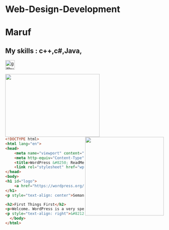 # Web-Design-Development
# Maruf
## My skills : c++,c#,Java,

[<img src='https://cdn.jsdelivr.net/npm/simple-icons@3.0.1/icons/github.svg' alt='github' height='30'>](https://github.com/maruf042)

<img align="left" width="300px" height="200px" src="https://i.pinimg.com/originals/5c/8f/08/5c8f08b5fe55e12baae6fc54e46c343a.gif">
<img align="right" width="250px" hight="150px" src="https://i.pinimg.com/236x/91/90/8a/91908ad2f9aef293ed840739a291e9db.jpg">



~~~html
<!DOCTYPE html>
<html lang="en">
<head>
	<meta name="viewport" content="width=device-width" />
	<meta http-equiv="Content-Type" content="text/html; charset=utf-8" />
	<title>WordPress &#8250; ReadMe</title>
	<link rel="stylesheet" href="wp-admin/css/install.css?ver=20100228" type="text/css" />
</head>
<body>
<h1 id="logo">
	<a href="https://wordpress.org/"><img alt="WordPress" src="wp-admin/images/wordpress-logo.png" /></a>
</h1>
<p style="text-align: center">Semantic Personal Publishing Platform</p>

<h2>First Things First</h2>
<p>Welcome. WordPress is a very special project to me. Every developer and contributor adds something unique to the mix, and together we create something beautiful that I am proud to be a part of. Thousands of hours have gone into WordPress, and we are dedicated to making it better every day. Thank you for making it part of your world.</p>
<p style="text-align: right">&#8212; Matt Mullenweg</p>
  </body>
</html>
~~~
